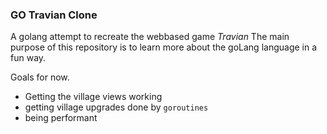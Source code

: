 ### GO Travian Clone
A golang attempt to recreate the webbased game *Travian*
The main purpose of this repository is to learn more about the goLang language
in a fun way.

Goals for now.
 - Getting the village views working
 - getting village upgrades done by `goroutines`
 - being performant 




 